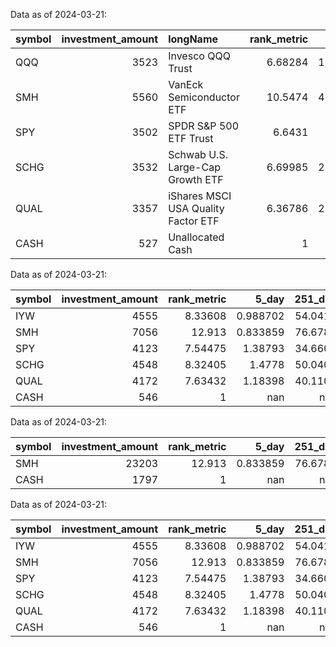 

 Data as of 2024-03-21:

| symbol   |   investment_amount | longName                            |   rank_metric |    15 day |       1Y | main_category   | category   |   Max60 |    Min60 |
|:---------|--------------------:|:------------------------------------|--------------:|----------:|---------:|:----------------|:-----------|--------:|---------:|
| QQQ      |                3523 | Invesco QQQ Trust                   |       6.68284 |   1.20741 |  45.9347 | EXPERIMENTAL    | AGRSV      | 445.022 | 395.757  |
| SMH      |                5560 | VanEck Semiconductor ETF            |      10.5474  |   4.09703 |  76.6786 | EXPERIMENTAL    | SECTR      | 234.17  | 164.99   |
| SPY      |                3502 | SPDR S&P 500 ETF Trust              |       6.6431  |   2.7124  |  34.6605 | REGULAR         | STBL       | 520.48  | 465.833  |
| SCHG     |                3532 | Schwab U.S. Large-Cap Growth ETF    |       6.69985 |   2.44754 |  50.0403 | REGULAR         | GROW       |  93.16  |  80.5152 |
| QUAL     |                3357 | iShares MSCI USA Quality Factor ETF |       6.36786 |   2.84998 |  40.1105 | REGULAR         | QUAL       | 164.94  | 144.62   |
| CASH     |                 527 | Unallocated Cash                    |       1       | nan       | nan      | REGULAR         | CASH       | nan     | nan      |



 Data as of 2024-03-21:

| symbol   |   investment_amount |   rank_metric |      5_day |   251_day | main_category   | category   |
|:---------|--------------------:|--------------:|-----------:|----------:|:----------------|:-----------|
| IYW      |                4555 |       8.33608 |   0.988702 |   54.0414 | EXPERIMENTAL    | AGRSV      |
| SMH      |                7056 |      12.913   |   0.833859 |   76.6786 | EXPERIMENTAL    | SECTR      |
| SPY      |                4123 |       7.54475 |   1.38793  |   34.6605 | REGULAR         | STBL       |
| SCHG     |                4548 |       8.32405 |   1.4778   |   50.0403 | REGULAR         | GROW       |
| QUAL     |                4172 |       7.63432 |   1.18398  |   40.1105 | REGULAR         | QUAL       |
| CASH     |                 546 |       1       | nan        |  nan      | REGULAR         | CASH       |

 Data as of 2024-03-21:

| symbol   |   investment_amount |   rank_metric |      5_day |   251_day | main_category   | category   |
|:---------|--------------------:|--------------:|-----------:|----------:|:----------------|:-----------|
| SMH      |               23203 |        12.913 |   0.833859 |   76.6786 | EXPERIMENTAL    | SECTR      |
| CASH     |                1797 |         1     | nan        |  nan      | REGULAR         | CASH       |

 Data as of 2024-03-21:

| symbol   |   investment_amount |   rank_metric |      5_day |   251_day | main_category   | category   |
|:---------|--------------------:|--------------:|-----------:|----------:|:----------------|:-----------|
| IYW      |                4555 |       8.33608 |   0.988702 |   54.0414 | EXPERIMENTAL    | AGRSV      |
| SMH      |                7056 |      12.913   |   0.833859 |   76.6786 | EXPERIMENTAL    | SECTR      |
| SPY      |                4123 |       7.54475 |   1.38793  |   34.6605 | REGULAR         | STBL       |
| SCHG     |                4548 |       8.32405 |   1.4778   |   50.0403 | REGULAR         | GROW       |
| QUAL     |                4172 |       7.63432 |   1.18398  |   40.1105 | REGULAR         | QUAL       |
| CASH     |                 546 |       1       | nan        |  nan      | REGULAR         | CASH       |